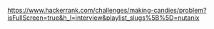 https://www.hackerrank.com/challenges/making-candies/problem?isFullScreen=true&h_l=interview&playlist_slugs%5B%5D=nutanix